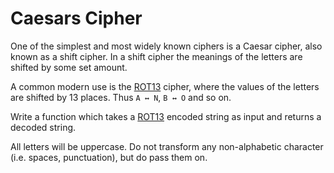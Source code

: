 # Caesars Cipher

One of the simplest and most widely known ciphers is a Caesar cipher, also known as a shift cipher. In a shift cipher the meanings of the letters are shifted by some set amount.

A common modern use is the [ROT13](https://www.freecodecamp.org/news/how-to-code-the-caesar-cipher-an-introduction-to-basic-encryption-3bf77b4e19f7/) cipher, where the values of the letters are shifted by 13 places. Thus `A ↔ N`, `B ↔ O` and so on.

Write a function which takes a [ROT13](https://www.freecodecamp.org/news/how-to-code-the-caesar-cipher-an-introduction-to-basic-encryption-3bf77b4e19f7/) encoded string as input and returns a decoded string.

All letters will be uppercase. Do not transform any non-alphabetic character (i.e. spaces, punctuation), but do pass them on.
